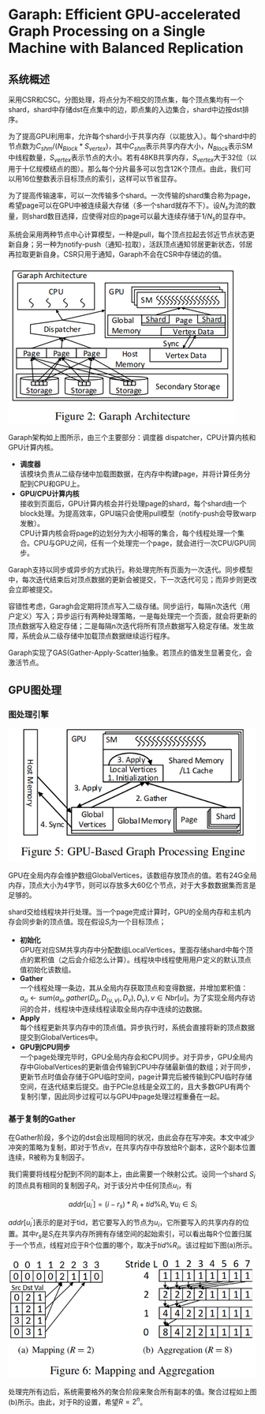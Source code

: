 # Garaph: Efficient GPU-accelerated Graph Processing on a Single Machine with Balanced Replication

## 系统概述
采用CSR和CSC。分图处理，将点分为不相交的顶点集，每个顶点集均有一个shard，shard中存储dst在点集中的边，即点集的入边集合，shard中边按dst排序。

为了提高GPU利用率，允许每个shard小于共享内存（以能放入）。每个shard中的节点数为$C_{shm}/(N_{Block} * S_{vertex})$，其中$C_{shm}$表示共享内存大小，$N_{Block}$表示SM中线程数量，$S_{vertex}$表示节点的大小。若有48KB共享内存，$S_{vertex}$大于32位（以用于十亿规模结点的图）。那么每个分片最多可以包含12K个顶点。由此，我们可以用16位整数表示目标顶点的索引，这样可以节省显存。

为了提高传输速率，可以一次传输多个shard。一次传输的shard集合称为page，希望page可以在GPU中被连续最大存储（多一个shard就存不下）。设$N_s$为流的数量，则shard数目选择，应使得对应的page可以最大连续存储于$1/N_s$的显存中。

系统会采用两种节点中心计算模型，一种是pull，每个顶点拉起去邻近节点状态更新自身；另一种为notify-push（通知-拉取），活跃顶点通知邻居更新状态，邻居再拉取更新自身。CSR只用于通知，Garaph不会在CSR中存储边的值。

![Garaph Architecture](./pic/2017%20Garaph/0%20Garaph%20Architecture.png "Garaph Architecture")

Garaph架构如上图所示，由三个主要部分：调度器 dispatcher，CPU计算内核和GPU计算内核。

* **调度器**  
该模块负责从二级存储中加载图数据，在内存中构建page，并将计算任务分配到CPU和GPU上。
* **GPU/CPU计算内核**  
接收到页面后，GPU计算内核会并行处理page的shard，每个shard由一个block处理。为提高效率，GPU端只会使用pull模型（notify-push会导致warp发散）。  
CPU计算内核会将page的边划分为大小相等的集合，每个线程处理一个集合。CPU与GPU之间，任有一个处理完一个page，就会进行一次CPU/GPU同步。

Garaph支持以同步或异步的方式执行。称处理完所有页面为一次迭代。同步模型中，每次迭代结束后对顶点数据的更新会被提交，下一次迭代可见；而异步则更改会立即被提交。

容错性考虑，Garagh会定期将顶点写入二级存储。同步运行，每隔n次迭代（用户定义）写入；异步运行有两种处理策略，一是每处理完一个页面，就会将更新的顶点数据写入稳定存储；二是每隔n次迭代将所有顶点数据写入稳定存储。发生故障，系统会从二级存储中加载顶点数据继续运行程序。

Garaph实现了GAS(Gather-Apply-Scatter)抽象。若顶点的值发生显著变化，会激活节点。

## GPU图处理

### 图处理引擎

![GPU引擎](./pic/2017%20Garaph/1%20GPU引擎.png "GPU引擎")

GPU在全局内存会维护数组GlobalVertices，该数组存放顶点的值。若有24G全局内存，顶点大小为4字节，则可以存放多大60亿个节点，对于大多数数据集而言是足够的。

shard交给线程块并行处理。当一个page完成计算时，GPU的全局内存和主机内存会同步新的顶点值。现在假设$S_i$为一个目标顶点；
* **初始化**  
GPU在对应SM共享内存中分配数组LocalVertices，里面存储shard中每个顶点的累积值（之后会介绍怎么计算）。线程块中线程使用用户定义的默认顶点值初始化该数组。
* **Gather**    
一个线程处理一条边，其从全局内存获取顶点和变得数据，并增加累积值：$a_u \leftarrow sum(a_u, gather(D_u, D_{(u, v)}, D_v), D_v), v\in Nbr[u]$。为了实现全局内存访问的合并，线程块中连续线程读取全局内存中连续的边数据。
* **Apply**   
每个线程更新共享内存中的顶点值。异步执行时，系统会直接将新的顶点数据提交到GlobalVertices中。
* **GPU到CPU同步**   
一个page处理完毕时，GPU全局内存会和CPU同步。对于异步，GPU全局内存中GlobalVertices的更新值会传输到CPU中存储最新值的数组；对于同步，更新节点时值会存储于GPU临时空间，page计算完后被传输到CPU临时存储空间，在迭代结束后提交。由于PCIe总线是全双工的，且大多数GPU有两个复制引擎，因此同步过程可以与GPU中page处理过程重叠在一起。

### 基于复制的Gather

在Gather阶段，多个边的dst会出现相同的状况，由此会存在写冲突。本文中减少冲突的策略为复制，即对于节点v，在共享内存中存放给R个副本，这R个副本位置连续，R被称为复制因子。  

我们需要将线程分配到不同的副本上，由此需要一个映射公式。设同一个shard $S_i$的顶点具有相同的复制因子$R_i$，对于该分片中任何顶点$u_i$，有

$$addr[u_i^{'}] = (i-r_s)*R_i + tid \% R_i, \forall u_i \in S_i$$

$addr[u_i^{'}]$表示的是对于tid，若它要写入的节点为$u_i$，它所要写入的共享内存的位置。其中$r_s$是$S_i$在共享内存所拥有存储空间的起始索引，可以看出每R个位置归属于一个节点，线程对应于R个位置的哪个，取决于$tid \% R_i$。该过程如下图(a)所示。

![复制节点](./pic/2017%20Garaph/2%20复制节点.png "复制节点")

处理完所有边后，系统需要格外的聚合阶段来聚合所有副本的值。聚合过程如上图(b)所示。由此，对于R的设置，希望$R=2^n$。




